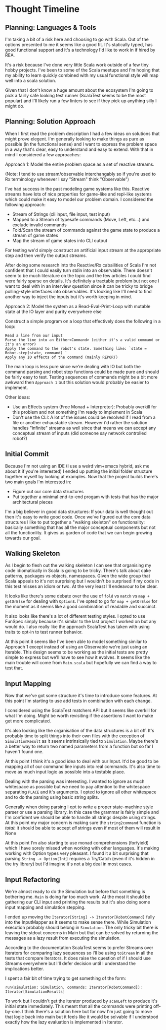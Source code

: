 Thought Timeline
================

Planning: Languages & Tools
---------------------------

I'm taking a bit of a risk here and choosing to go with Scala. Out of the options presented to me it
seems like a good fit. It's statically typed, has good functional support and it's a technology I'd like
to work in if hired by REA.

It's a risk because I've done very little Scala work outside of a few tiny hobby projects. I've been
to some of the Scala meetups and I'm hoping that my ability to learn quickly combined with my usual
functional style will map well into a scala solution.

Given that I don't know a huge amount about the ecosystem I'm going to pick a fairly safe looking test
runner (ScalaTest seems to be the most popular) and I'll likely run a few linters to see if they pick
up anything silly I might do.

Planning: Solution Approach
---------------------------

When I first read the problem description I had a few ideas on solutions that might prove elegent. I'm
generally looking to make things as pure as possible (in the functional sense) and I want to express the problem
space in a way that's clear, easy to understand and easy to extend. With that in mind I considered
a few approaches:

Approach 1: Model the entire problem space as a set of reactive streams.

(Note: I tend to use stream/observable interchangably so if you're used to Rx terminology whenever I say "Stream"
think "Observable")

I've had success in the past modeling game systems like this. Reactive streams have lots of nice properties for
game-like and repl-like systems which could make it easy to model our problem domain. I considered the following
approach:

* Stream of Strings (cli input, file input, test input)
* Mapped to a Stream of typesafe commands (Move, Left, etc...) and exclude invalid commands
* Fold/Scan the stream of commands against the game state to produce a stream of game states
* Map the stream of game states into CLI output

For testing we'd simply construct an artificial input stream at the appropriate step and then verify
the output streams.

After doing some research into the Reactive/Rx cabailities of Scala I'm not confident that I could easily
turn stdin into an observable. There doesn't seem to be much literature on the topic and the few articles
I could find were fairly sparse on details. It's definitely a tractable problem but not one I want to deal
with in an interview question since it can be tricky to bridge polling-style interfaces into observables.
It's looking like I'll need to find another way to inject the inputs but it's worth keeping in mind.

Approach 2: Model the system as a Read-Eval-Print-Loop with mutable state at the IO layer and purity
everywhere else

Construct a simple program on a loop that effectively does the following in a loop:

    Read a line from our input
    Parse the line into an Either<Command> (either it's a valid command or it's an error)
    Apply the command to the robot's state. Something like: `state = Robot.step(state, command) `
    Apply any IO effects of the command (mainly REPORT)

The main loop is less pure since we're dealing with IO but both the command parsing and robot step functions
could be made pure and should be fairly easy to test. Testing sequences of commands might be a bit more awkward
then `Approach 1` but this solution would probably be easier to implement.

Other ideas:

* Use an Effects system (Free Monad + Interpreter): Probably overkill for this problem and not something
  I'm ready to implement in Scala
* Don't use the CLI: A lot of the issues could be resolved if I read from a file or another exhaustable stream.
  However i'd rather the solution handles "infinite" streams as well since that means we can accept any conceptual
  stream of inputs (did someone say network controlled robot?)

Initial Commit
--------------

Because I'm not using an IDE (I use a weird vim+emacs hybrid, ask me about it if you're interested) I ended up
putting the initial folder structure together myself by looking at examples. Now that the project builds
there's two main goals I'm interested in:

* Figure out our core data structures
* Put together a minimal end-to-end progam with tests that has the major architectural pieces

I'm a big believer in good data structures: If your data is well thought out then it's easy to write good code.
Once we've figured out the core data structures I like to put together a "walking skeleton" on functionality:
basically something that has all the major conceptual components but not all the functionlity. It gives us
garden of code that we can begin growing towards our goal.

Walking Skeleton
----------------

As I begin to flesh out the walking skeleton I can see that organising my code idiomatically in Scala
is going to be tricky. There's talk about cake patterns, packages vs objects, namespaces. Given the
wide group that Scala appeals to it's not surprising but I wouldn't be surprised if my code in this test
misses an idiom or two. At the very least I'll endeavour to be clear.

It looks like there's some debate over the use of `fold` vs `match` vs `map + getOrElse` for dealing
with `Option`s. I've opted to go for `map + getOrElse` for the moment as it seems like a good combination
of readable and succinct.

It also looks like there's a lot of different testing styles. I opted to use FunSpec simply because it's
similar to the last project I worked on but any would do. I also really like the approach ScalaTest
has taken with using traits to opt-in to test runner behavior.

At this point it seems like I've been able to model something similar to Approach 1 except instead of
using an Observable we're just using an Iterable. This design seems to be working as the initial tests
are pretty simple to express but we'll have to see how it evolves. It seems like the main trouble will
come from `Main.scala` but hopefully we can find a way to test that.

Input Mapping
-------------

Now that we've got some structure it's time to introduce some features. At this point I'm starting to use
add tests in combination with each change.

I considered using the ScalaTest matchers API but it seems like overkill for what I'm doing. Might be
worth revisiting if the assertions I want to make get more complicated.

It's also looking like the organisation of the data structures is a bit off. It's probably time to split
things into their own files with the exception of `SimulationResult` as it seems intrinsically tied
to `Simulation`. Maybe there's a better way to return two named parameters from a function but so far
I haven't found one.

At this point I think it's a good idea to deal with our Input. It'd be good to be mapping all of our
command line inputs into real commands. It's also time to move as much input logic as possible into a
testable place.

Dealing with the parsing was interesting. I wanted to ignore as much whitespace as possible but we need
to pay attention to the whitespace separating `PLACE` and it's arguments. I opted to ignore all other
whitespace and to do the parsing using basic string splits.

Generally when doing parsing I opt to write a proper state-machine style parser or use a parsing library.
In this case the grammar is fairly simple and I'm confident we should be able to handle all strings
despite using strings. At this point my major concern is making sure the `string2command` function is
*total*: it should be able to accept *all* strings even if most of them will result in None

At this point I'm also starting to use monad comprehensions (for/yield) which I have sorely missed when
working with other languages. It's making working with Option types very pleasant. I found it a bit
surprising that parsing `String -> Option[Int]` requires a Try/Catch (even if it's hidden in the try library)
but I'd imagine it's not a big deal in most cases.

Input Refactoring
-----------------

We're almost ready to do the Simulation but before that something is bothering me. `Main` is doing
far too much work. At the most it should be gathering our CLI input and printing the results but
it's also doing some input mapping and simulation stepping.

I ended up moving the `Iterator[String] -> Iterator[RobotCommand]` fully into the InputMapper
as it seems to make sense there. While Simulation execution probably should belong in `Simulation`.
The only tricky bit there is leaving the stdout concerns in Main but that can be solved by returning
the messages as a lazy result from executing the simulation.

According to the documentation ScalaTest seems to prefer Streams over Iterators for comparing lazy
sequences so I'll be using `toStream` in all the tests that compare Iterators. It does raise the question of
if I should use Streams everywhere but I'll defer decision until I understand the implications better.

I spent a fair bit of time trying to get something of the form:

    run(simulation: Simulation, commands: Iterator[RobotCommand]): Iterator[SimulationResults]

To work but I couldn't get the iterator produced by `scanLeft` to produce it's initial state immediately.
This meant that all the commands were printing off-by-one. I think there's a solution here but for now I'm
just going to move that logic back into main but it feels like it would be solvable if I understood
exactly how the lazy evaluation is implemented in Iterator.

